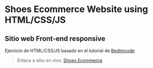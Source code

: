 # Shoes Ecommerce Website using HTML/CSS/JS 
## Sitio web Front-end responsive

Ejercicio de HTML/CSS/JS basado en el tutorial de [Bedimcode](https://youtu.be/-EM4uVJm9qo)

> Enlace a sitio en vivo: [Shoes Ecommerce](https://login-bootstrap5.vercel.app)
